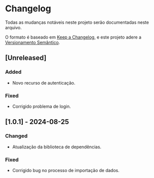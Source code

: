 # Changelog

Todas as mudanças notáveis neste projeto serão documentadas neste arquivo.

O formato é baseado em [Keep a Changelog](https://keepachangelog.com/pt-BR/1.0.0/),
e este projeto adere a [Versionamento Semântico](https://semver.org/lang/pt-BR/).

## [Unreleased]

### Added
- Novo recurso de autenticação.

### Fixed
- Corrigido problema de login.

## [1.0.1] - 2024-08-25
### Changed
- Atualização da biblioteca de dependências.

### Fixed
- Corrigido bug no processo de importação de dados.

